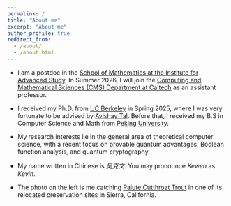 ```yaml
---
permalink: /
title: "About me"
excerpt: "About me"
author_profile: true
redirect_from: 
  - /about/
  - /about.html
---
```


* I am a postdoc in the [School of Mathematics at the Institute for Advanced Study](https://www.ias.edu/math). In Summer 2026, I will join the [Computing and Mathematical Sciences (CMS) Department at Caltech](https://www.cms.caltech.edu/) as an assistant professor.
* I received my Ph.D. from [UC Berkeley](http://theory.cs.berkeley.edu/) in Spring 2025, where I was very fortunate to be advised by [Avishay Tal](http://www.avishaytal.org/). Before that, I received my B.S in Computer Science and Math from [Peking University](https://english.pku.edu.cn/).
* My research interests lie in the general area of theoretical computer science, with a recent focus on provable quantum advantages, Boolean function analysis, and quantum cryptography. 

* My name written in Chinese is *吴克文*. You may pronounce *Kewen* as *Kevin*.

* The photo on the left is me catching [Paiute Cutthroat Trout](https://en.wikipedia.org/wiki/Paiute_cutthroat_trout) in one of its relocated preservation sites in Sierra, California. 
